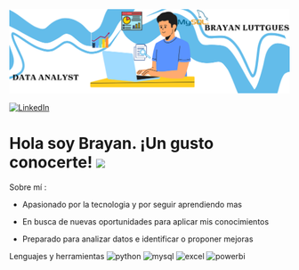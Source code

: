 <div id="header" align="center">
  <img decoding="async" src="Banner Brayan.png" width="1200"/>
</div>

[![LinkedIn](https://img.shields.io/badge/LinkedIn-0077B5?style=for-the-badge&logo=linkedin&logoColor=white)](https://www.linkedin.com/in/brayan-luttgues-araya)

<h1>
  Hola soy Brayan. ¡Un gusto conocerte!
  <img decoding="async" src="https://media.giphy.com/media/hvRJCLFzcasrR4ia7z/giphy.gif" width="30px"/>
</h1>

 <div id="header" align="left">
 Sobre mí : 
   
* Apasionado por la tecnologia y por seguir aprendiendo mas
   
* En busca de nuevas oportunidades para aplicar mis conocimientos
   
* Preparado para analizar datos e identificar o proponer mejoras
      
 </div>
<div id="header" align="left">
  Lenguajes y herramientas
    <img decoding="async" src="https://img.shields.io/badge/Python-3776AB?style=for-the-badge&logo=python&logoColor=white" alt="python"/>
  </a>
    <img decoding="async" src="https://img.shields.io/badge/MySQL-6DB33F?style=for-the-badge&logo=mysql&logoColor=white" alt="mysql"/>
  </a>
 <img decoding="async" src="https://img.shields.io/badge/Microsoft_Excel-217346?style=for-the-badge&logo=microsoft-excel&logoColor=white" alt="excel"/>
  </a>
 <img decoding="async" src="https://img.shields.io/badge/Power_BI-FFBE00?style=for-the-badge&logo=Power-BI&logoColor=white" alt="powerbi"/>
  </a>

</div>
